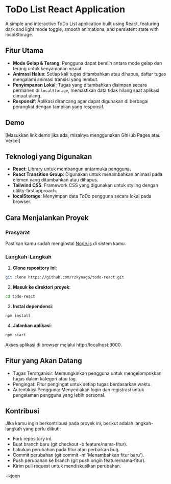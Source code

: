 # ToDo List React Application

A simple and interactive ToDo List application built using React, featuring dark and light mode toggle, smooth animations, and persistent state with localStorage.

## Fitur Utama

- **Mode Gelap & Terang**: Pengguna dapat beralih antara mode gelap dan terang untuk kenyamanan visual.
- **Animasi Halus**: Setiap kali tugas ditambahkan atau dihapus, daftar tugas mengalami animasi transisi yang lembut.
- **Penyimpanan Lokal**: Tugas yang ditambahkan disimpan secara permanen di `localStorage`, memastikan data tidak hilang saat aplikasi dimuat ulang.
- **Responsif**: Aplikasi dirancang agar dapat digunakan di berbagai perangkat dengan tampilan yang responsif.

## Demo

[Masukkan link demo jika ada, misalnya menggunakan GitHub Pages atau Vercel]

## Teknologi yang Digunakan

- **React**: Library untuk membangun antarmuka pengguna.
- **React Transition Group**: Digunakan untuk menambahkan animasi pada elemen yang ditambahkan atau dihapus.
- **Tailwind CSS**: Framework CSS yang digunakan untuk styling dengan utility-first approach.
- **localStorage**: Menyimpan data ToDo pengguna secara lokal pada browser.

## Cara Menjalankan Proyek

### Prasyarat

Pastikan kamu sudah menginstal [Node.js](https://nodejs.org/) di sistem kamu.

### Langkah-Langkah

1. **Clone repository ini**:
```bash
git clone https://github.com/rzkynaga/todo-react.git
```

2. **Masuk ke direktori proyek**:
  ```bash
  cd todo-react
  ```

3. **Instal dependensi**:
  ```bash
  npm install
  ```

4. **Jalankan aplikasi**:
  ```bash
  npm start
  ```

Akses aplikasi di browser melalui http://localhost:3000.

## Fitur yang Akan Datang
- Tugas Terorganisir: Memungkinkan pengguna untuk mengelompokkan tugas dalam kategori atau tag.
- Pengingat: Fitur pengingat untuk setiap tugas berdasarkan waktu.
- Autentikasi Pengguna: Menyediakan login dan registrasi untuk pengalaman pengguna yang lebih personal.

## Kontribusi
Jika kamu ingin berkontribusi pada proyek ini, berikut adalah langkah-langkah yang perlu diikuti:
- Fork repository ini.
- Buat branch baru (git checkout -b feature/nama-fitur).
- Lakukan perubahan pada fitur atau perbaikan bug.
- Commit perubahan (git commit -m 'Menambahkan fitur baru').
- Push perubahan ke branch (git push origin feature/nama-fitur).
- Kirim pull request untuk mendiskusikan perubahan.

-ikjoen

